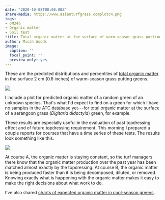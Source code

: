```yaml
---
date: "2020-10-08T00:00:00Z"
share-media: https://www.asianturfgrass.complotc4.png
tags:
- OM246
- Organic matter
- Soil test
title: Total organic matter at the surface of warm-season grass putting greens
author: Micah Woods
image:
  caption: ''
  focal_point: ''
  preview_only: yes
---
```


These are the predicted distributions and percentiles of [total organic matter](https://www.asianturfgrass.com/2020-02-17-soil-organic-matter-bullet-list/) in the surface 2 cm (0.8 inches) of warm-season grass putting greens.

![](plotc4.png)

I include a plot for predicted organic matter of a random green of an unknown species. That's what I'd expect to find on a green for which I have no samples in the ATC database yet---for total organic matter at the surface of a serangoon grass (*Digitaria didactyla*) green, for example.

These results are especially useful in the evaluation of past topdressing effect and of future topdressing requirement. This morning I prepared a couple reports for courses that have a time series of these tests. The results look something like this.

![](om246_sketch.jpg)

At course A, the organic matter is staying constant, so the turf managers there know that the organic matter production over the past year has been matched almost exactly by the topdressing. At course B, the organic matter is being produced faster than it is being decomposed, diluted, or removed. Knowing exactly what is happening with the organic matter makes it easy to make the right decisions about what work to do.

I've also shared [charts of expected organic matter in cool-season greens](https://www.asianturfgrass.com/2020-10-06-total-organic-matter-surface-putting-greens/).

